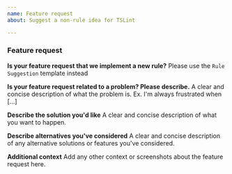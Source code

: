 ```yaml
---
name: Feature request
about: Suggest a non-rule idea for TSLint

---
```


### Feature request

**Is your feature request that we implement a new rule?**
Please use the `Rule Suggestion` template instead

**Is your feature request related to a problem? Please describe.**
A clear and concise description of what the problem is. Ex. I'm always frustrated when [...]

**Describe the solution you'd like**
A clear and concise description of what you want to happen.

**Describe alternatives you've considered**
A clear and concise description of any alternative solutions or features you've considered.

**Additional context**
Add any other context or screenshots about the feature request here.
